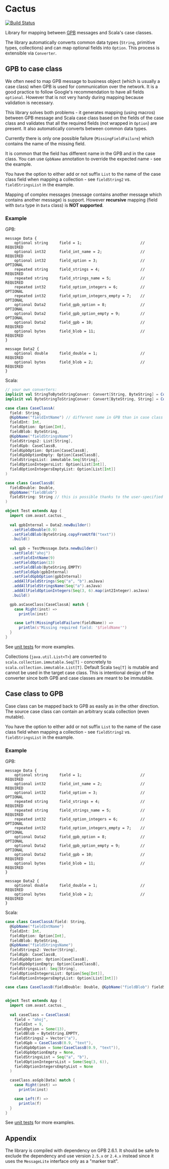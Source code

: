 # Cactus

[![Build Status](https://travis-ci.org/avast/cactus.svg?branch=master)](https://travis-ci.org/avast/cactus)

Library for mapping between [GPB](https://developers.google.com/protocol-buffers/) messages and Scala's case classes.

The library automatically converts common data types (`String`, primitive types, collections) and can map optional fields 
into `Option`. This process is extensible via `Converter`.

## GPB to case class

We often need to map GPB message to business object (which is usually a case class) when GPB is used for communication 
over the network. It is a good practice to follow Google's recommendation to have all fields `optional`. However that
is not very handy during mapping because validation is necessary.

This library solves both problems - it generates mapping (using macros) between GPB message and Scala case class
based on the fields of the case class and validates that all the required fields (not wrapped in `Option`) are present.
It also automatically converts between common data types.

Currently there is only one possible failure (`MissingFieldFailure`) which contains the name of the missing field.

It is common that the field has different name in the GPB and in the case class. You can use `GpbName` annotation 
to override the expected name - see the example.

You have the option to either add or not suffix `List` to the name of the case class field when mapping a collection - 
see `fieldString2` vs. `fieldStringsList` in the example.

Mapping of complex messages (message contains another message which contains another message) is support.
However **recursive** mapping (field with `Data` type in `Data` class) is **NOT supported**. 

### Example

GPB:

```
message Data {
    optional string     field = 1;                          // REQUIRED
    optional int32      field_int_name = 2;                 // REQUIRED
    optional int32      field_option = 3;                   // OPTIONAL
    repeated string     field_strings = 4;                  // REQUIRED
    repeated string     field_strings_name = 5;             // REQUIRED
    repeated int32      field_option_integers = 6;          // OPTIONAL
    repeated int32      field_option_integers_empty = 7;    // OPTIONAL
    optional Data2      field_gpb_option = 8; 	            // OPTIONAL
    optional Data2      field_gpb_option_empty = 9;         // OPTIONAL
    optional Data2      field_gpb = 10;   		            // REQUIRED
    optional bytes      field_blob = 11;                    // REQUIRED
}

message Data2 {
    optional double     field_double = 1;	  	            // REQUIRED
    optional bytes      field_blob = 2;	                    // REQUIRED
}
```

Scala:
```scala
// your own converters:
implicit val StringToByteStringConver: Convert[String, ByteString] = Convert((b: String) => ByteString.copyFromUtf8(b))
implicit val ByteStringToStringConver: Convert[ByteString, String] = Convert((b: ByteString) => b.toStringUtf8)

case class CaseClassA(
  field: String,
  @GpbName("fieldIntName") // different name in GPB than in case class 
  fieldInt: Int,
  fieldOption: Option[Int],
  fieldBlob: ByteString,
  @GpbName("fieldStringsName")
  fieldStrings2: List[String],
  fieldGpb: CaseClassB,
  fieldGpbOption: Option[CaseClassB],
  fieldGpbOptionEmpty: Option[CaseClassB],
  fieldStringsList: immutable.Seq[String],
  fieldOptionIntegersList: Option[List[Int]],
  fieldOptionIntegersEmptyList: Option[List[Int]]
)

case class CaseClassB(
  fieldDouble: Double, 
  @GpbName("fieldBlob")
  fieldString: String // this is possible thanks to the user-specified converter, it's `ByteString` in the GPB
)

object Test extends App {
  import com.avast.cactus._
  
  val gpbInternal = Data2.newBuilder()
   .setFieldDouble(0.9)
   .setFieldBlob(ByteString.copyFromUtf8("text"))
   .build()
  
  val gpb = TestMessage.Data.newBuilder()
   .setField("ahoj")
   .setFieldIntName(9)
   .setFieldOption(13)
   .setFieldBlob(ByteString.EMPTY)
   .setFieldGpb(gpbInternal)
   .setFieldGpbOption(gpbInternal)
   .addAllFieldStrings(Seq("a", "b").asJava)
   .addAllFieldStringsName(Seq("a").asJava)
   .addAllFieldOptionIntegers(Seq(3, 6).map(int2Integer).asJava)
   .build()

  gpb.asCaseClass[CaseClassA] match {
    case Right(inst) =>
      println(inst)

    case Left(MissingFieldFailure(fieldName)) =>
      println(s"Missing required field: '$fieldName'")
  }
}
```

See [unit tests](macros/src/test/scala/com/avast/cactus/CactusMacrosTest.scala) for more examples.

Collections (`java.util.List<T>`) are converted to `scala.collection.immutable.Seq[T]` -
concretely to `scala.collection.immutable.List[T]`. Default Scala `Seq[T]` is mutable and cannot be used in the target 
case class. This is intentional design of the converter since both GPB and case classes are meant to be immutable. 

## Case class to GPB

Case class can be mapped back to GPB as easily as in the other direction. The source case class can contain an arbitrary 
scala collection (even mutable).

You have the option to either add or not suffix `List` to the name of the case class field when mapping a collection - 
see `fieldString2` vs. `fieldStringsList` in the example.

### Example

GPB:

```
message Data {
    optional string     field = 1;                          // REQUIRED
    optional int32      field_int_name = 2;                 // REQUIRED
    optional int32      field_option = 3;                   // OPTIONAL
    repeated string     field_strings = 4;                  // REQUIRED
    repeated string     field_strings_name = 5;             // REQUIRED
    repeated int32      field_option_integers = 6;          // OPTIONAL
    repeated int32      field_option_integers_empty = 7;    // OPTIONAL
    optional Data2      field_gpb_option = 8; 	            // OPTIONAL
    optional Data2      field_gpb_option_empty = 9;         // OPTIONAL
    optional Data2      field_gpb = 10;   		            // REQUIRED
    optional bytes      field_blob = 11;                    // REQUIRED
}

message Data2 {
    optional double     field_double = 1;	  	            // REQUIRED
    optional bytes      field_blob = 2;	                    // REQUIRED
}

```

Scala:
```scala
case class CaseClassA(field: String,
  @GpbName("fieldIntName")
  fieldInt: Int,
  fieldOption: Option[Int],
  fieldBlob: ByteString,
  @GpbName("fieldStringsName")
  fieldStrings2: Vector[String],
  fieldGpb: CaseClassB,
  fieldGpbOption: Option[CaseClassB],
  fieldGpbOptionEmpty: Option[CaseClassB],
  fieldStringsList: Seq[String],
  fieldOptionIntegersList: Option[Seq[Int]],
  fieldOptionIntegersEmptyList: Option[List[Int]])

case class CaseClassB(fieldDouble: Double, @GpbName("fieldBlob") fieldString: String)


object Test extends App {
  import com.avast.cactus._
  
  val caseClass = CaseClassA(
    field = "ahoj",
    fieldInt = 9,
    fieldOption = Some(13),
    fieldBlob = ByteString.EMPTY,
    fieldStrings2 = Vector("a"),
    fieldGpb = CaseClassB(0.9, "text"),
    fieldGpbOption = Some(CaseClassB(0.9, "text")),
    fieldGpbOptionEmpty = None,
    fieldStringsList = Seq("a", "b"),
    fieldOptionIntegersList = Some(Seq(3, 6)),
    fieldOptionIntegersEmptyList = None
  )

  caseClass.asGpb[Data] match {
    case Right(inst) =>
      println(inst)

    case Left(f) =>
      println(f)
  }
}
```

See [unit tests](macros/src/test/scala/com/avast/cactus/CactusMacrosTest.scala) for more examples.

## Appendix

The library is compiled with dependency on GPB 2.6.1. It should be safe to exclude the dependency and use version
`2.5.x` or `2.4.x` instead since it uses the `MessageLite` interface only as a "marker trait".
